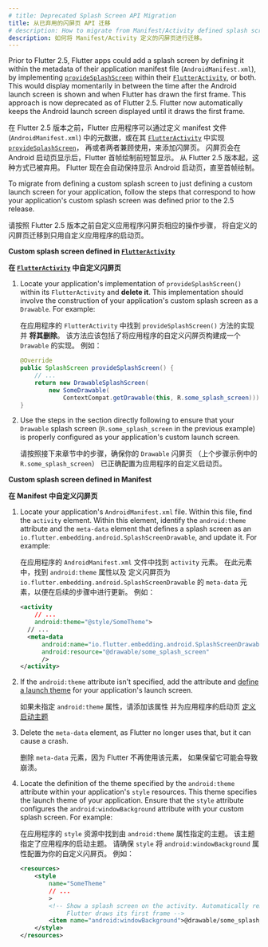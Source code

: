 ```yaml
---
# title: Deprecated Splash Screen API Migration
title: 从已弃用的闪屏页 API 迁移
# description: How to migrate from Manifest/Activity defined splash screen.
description: 如何将 Manifest/Activity 定义的闪屏页进行迁移。
---
```


Prior to Flutter 2.5, Flutter apps could add a splash
screen by defining it within the metadata of their application manifest file
(`AndroidManifest.xml`), by implementing [`provideSplashScreen`][] within
their [`FlutterActivity`][], or both. This would display momentarily in between
the time after the Android launch screen is shown and when Flutter has
drawn the first frame. This approach is now deprecated as of Flutter 2.5.
Flutter now automatically keeps the Android launch screen displayed
until it draws the first frame.

在 Flutter 2.5 版本之前，Flutter 应用程序可以通过定义 manifest 文件 (`AndroidManifest.xml`) 
中的元数据，或在其 [`FlutterActivity`][] 中实现 [`provideSplashScreen`][]，
再或者两者兼顾使用，来添加闪屏页。
闪屏页会在 Android 启动页显示后，Flutter 首帧绘制前短暂显示。
从 Flutter 2.5 版本起，这种方式已被弃用。
Flutter 现在会自动保持显示 Android 启动页，直至首帧绘制。

To migrate from defining a custom splash screen to just defining a custom
launch screen for your application, follow the steps that correspond
to how your application's custom splash screen was defined
prior to the 2.5 release.

请按照 Flutter 2.5 版本之前自定义应用程序闪屏页相应的操作步骤，
将自定义的闪屏页迁移到只用自定义应用程序的启动页。

**Custom splash screen defined in [`FlutterActivity`][]**

**在 [`FlutterActivity`][] 中自定义闪屏页**

1. Locate your application's implementation of `provideSplashScreen()`
   within its `FlutterActivity` and **delete it**. This implementation should involve
   the construction of your application's custom splash screen
   as a `Drawable`. For example:

   在应用程序的 `FlutterActivity` 中找到 `provideSplashScreen()` 方法的实现并 **将其删除**。
   该方法应该包括了将应用程序的自定义闪屏页构建成一个 `Drawable` 的实现。
   例如：

   ```java
   @Override
   public SplashScreen provideSplashScreen() {
       // ...
       return new DrawableSplashScreen(
           new SomeDrawable(
               ContextCompat.getDrawable(this, R.some_splash_screen)));
   }
   ```

2. Use the steps in the section directly following to ensure that your
   `Drawable` splash screen (`R.some_splash_screen` in the previous example)
   is properly configured as your application's custom launch screen.

   请按照接下来章节中的步骤，确保你的 `Drawable` 闪屏页
   （上个步骤示例中的 `R.some_splash_screen`）
   已正确配置为应用程序的自定义启动页。

**Custom splash screen defined in Manifest**

**在 Manifest 中自定义闪屏页**

1. Locate your application's `AndroidManifest.xml` file.
   Within this file, find the `activity` element.
   Within this element, identify the `android:theme` attribute
   and the `meta-data` element that defines
   a splash screen as an
   `io.flutter.embedding.android.SplashScreenDrawable`,
   and update it. For example:

   在应用程序的 `AndroidManifest.xml` 文件中找到 `activity` 元素。
   在此元素中，找到 `android:theme` 属性以及
   定义闪屏页为 `io.flutter.embedding.android.SplashScreenDrawable` 
   的 `meta-data` 元素，以便在后续的步骤中进行更新。
   例如：

   ```xml
   <activity
       // ...
       android:theme="@style/SomeTheme">
     // ...
     <meta-data
         android:name="io.flutter.embedding.android.SplashScreenDrawable"
         android:resource="@drawable/some_splash_screen"
         />
   </activity>
   ```

2. If the `android:theme` attribute isn't specified, add the attribute and
   [define a launch theme][] for your application's launch screen.

   如果未指定 `android:theme` 属性，请添加该属性
   并为应用程序的启动页 [定义启动主题][define a launch theme]

3. Delete the `meta-data` element, as Flutter no longer
   uses that, but it can cause a crash.

   删除 `meta-data` 元素，因为 Flutter 不再使用该元素，
   如果保留它可能会导致崩溃。

4. Locate the definition of the theme specified by the `android:theme` attribute
   within your application's `style` resources. This theme specifies the
   launch theme of your application. Ensure that the `style` attribute configures the
   `android:windowBackground` attribute with your custom splash screen. For example:

   在应用程序的 `style` 资源中找到由 `android:theme` 属性指定的主题。
   该主题指定了应用程序的启动主题。
   请确保 `style` 将 `android:windowBackground` 属性配置为你的自定义闪屏页。
   例如：

   ```xml
   <resources>
       <style
           name="SomeTheme"
           // ...
           >
           <!-- Show a splash screen on the activity. Automatically removed when
                Flutter draws its first frame -->
           <item name="android:windowBackground">@drawable/some_splash_screen</item>
       </style>
   </resources>
   ```

[`provideSplashScreen`]: {{site.api}}/javadoc/io/flutter/embedding/android/SplashScreenProvider.html#provideSplashScreen--
[`FlutterActivity`]: {{site.api}}/javadoc/io/flutter/embedding/android/FlutterActivity.html
[define a launch theme]:  /platform-integration/android/splash-screen
